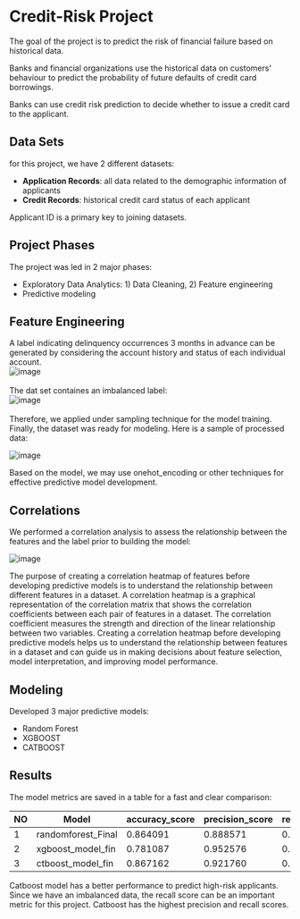 # Credit-Risk Project

The goal of the project is to predict the risk of financial failure based on historical data. 

Banks and financial organizations use the historical data on customers' behaviour to predict the probability of future 
defaults of credit card borrowings. 

Banks can use credit risk prediction to decide whether to issue a credit card to the applicant.

## Data Sets
for this project, we have 2 different datasets:

* **Application Records**: all data related to the demographic information of applicants
* **Credit Records**: historical credit card status of each applicant

Applicant ID is a primary key to joining datasets.

## Project Phases
The project was led in 2 major phases:
* Exploratory Data Analytics: 1) Data Cleaning, 2) Feature engineering
* Predictive modeling

## Feature Engineering
A label indicating delinquency occurrences 3 months in advance can be generated by considering the account history and status of each individual account.
<br />
![image](https://user-images.githubusercontent.com/53322705/221474113-c96cfb7f-5465-4b4e-aa60-577a1cd5c5e3.png)
<br>
<br />
The dat set containes an imbalanced label:
<br />
![image](https://user-images.githubusercontent.com/53322705/221483521-9d2f9feb-4d2e-4e3d-819c-325d9839cd63.png)
<br>
<br />
Therefore, we applied under sampling technique for the model training.
<br>
Finally, the dataset was ready for modeling. Here is a sample of processed data:

![image](https://user-images.githubusercontent.com/53322705/223015216-5a4202c1-df62-4a41-976c-e5082342d22a.png)


Based on the model, we may use onehot_encoding or other techniques for effective predictive model development.


## Correlations
We performed a correlation analysis to assess the relationship between the features and the label prior to building the model:

![image](https://user-images.githubusercontent.com/53322705/223012737-dc242b3e-e1c6-4124-b79e-671c3fe3c14f.png)

The purpose of creating a correlation heatmap of features before developing predictive models is to understand the relationship between different features in a dataset. A correlation heatmap is a graphical representation of the correlation matrix that shows the correlation coefficients between each pair of features in a dataset. The correlation coefficient measures the strength and direction of the linear relationship between two variables. Creating a correlation heatmap before developing predictive models helps us to understand the relationship between features in a dataset and can guide us in making decisions about feature selection, model interpretation, and improving model performance.



## Modeling
Developed 3 major predictive models:
* Random Forest
* XGBOOST
* CATBOOST

## Results	
The model metrics are saved in a table for a fast and clear comparison:

|NO|Model             | accuracy_score | precision_score | recall_score   | roc_auc_score| f1_score|
|- | -----------------| -------------- | --------------  | -------------- | -------------| --------|
|1 |randomforest_Final|   0.864091     |     0.888571    |   0.678404     |   0.817851   |0.769394 |
|2 |xgboost_model_fin |   0.781087     |     0.952576    |   0.363041     |   0.676985   |0.525722 |
|3 |ctboost_model_fin |   0.867162     |     0.921760    |   0.658228     |   0.815100   |0.768016 |

Catboost model has a better performance to predict high-risk applicants. Since we have an imbalanced data,
 the recall score can be an important metric for this project. Catboost has the highest precision and recall scores.
